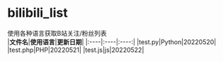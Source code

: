 # bilibili_list
使用各种语言获取B站关注/粉丝列表  
|**文件名**|**使用语言**|**更新日期**|
|:----|:----|:----:|
|test.py|Python|20220520|
|test.php|PHP|20220521|
|test.js|js|20220522|
